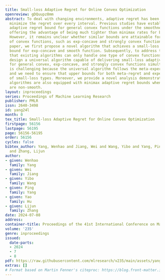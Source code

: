 ```yaml
---
title: Small-loss Adaptive Regret for Online Convex Optimization
openreview: gDQuupz8mm
abstract: To deal with changing environments, adaptive regret has been proposed to
  minimize the regret over every interval. Previous studies have established a small-loss
  adaptive regret bound for general convex functions under the smoothness condition,
  offering the advantage of being much tighter than minimax rates for benign problems.
  However, it remains unclear whether similar bounds are attainable for other types
  of convex functions, such as exp-concave and strongly convex functions. In this
  paper, we first propose a novel algorithm that achieves a small-loss adaptive regret
  bound for exp-concave and smooth function. Subsequently, to address the limitation
  that existing algorithms can only handle one type of convex functions, we further
  design a universal algorithm capable of delivering small-loss adaptive regret bounds
  for general convex, exp-concave, and strongly convex functions simultaneously. That
  is challenging because the universal algorithm follows the meta-expert framework,
  and we need to ensure that upper bounds for both meta-regret and expert-regret are
  of small-loss types. Moreover, we provide a novel analysis demonstrating that our
  algorithms are also equipped with minimax adaptive regret bounds when functions
  are non-smooth.
layout: inproceedings
series: Proceedings of Machine Learning Research
publisher: PMLR
issn: 2640-3498
id: yang24l
month: 0
tex_title: Small-loss Adaptive Regret for Online Convex Optimization
firstpage: 56156
lastpage: 56195
page: 56156-56195
order: 56156
cycles: false
bibtex_author: Yang, Wenhao and Jiang, Wei and Wang, Yibo and Yang, Ping and Hu, Yao
  and Zhang, Lijun
author:
- given: Wenhao
  family: Yang
- given: Wei
  family: Jiang
- given: Yibo
  family: Wang
- given: Ping
  family: Yang
- given: Yao
  family: Hu
- given: Lijun
  family: Zhang
date: 2024-07-08
address:
container-title: Proceedings of the 41st International Conference on Machine Learning
volume: '235'
genre: inproceedings
issued:
  date-parts:
  - 2024
  - 7
  - 8
pdf: https://raw.githubusercontent.com/mlresearch/v235/main/assets/yang24l/yang24l.pdf
extras: []
# Format based on Martin Fenner's citeproc: https://blog.front-matter.io/posts/citeproc-yaml-for-bibliographies/
---
```

